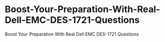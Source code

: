# Boost-Your-Preparation-With-Real-Dell-EMC-DES-1721-Questions
Boost Your Preparation With Real Dell EMC DES-1721 Questions
